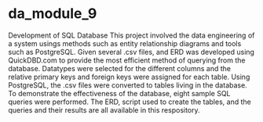 # da_module_9
Development of SQL Database
This project involved the data engineering of a system usings methods such as entity relationship diagrams and tools such as PostgreSQL. Given several .csv files, and ERD was developed using QuickDBD.com to provide the most efficient method of querying from the database. Datatypes were selected for the different columns and the relative primary keys and foreign keys were assigned for each table. Using PostgreSQL, the .csv files were converted to tables living in the database. To demonstrate the effectiveness of the database, eight sample SQL queries were performed. The ERD, script used to create the tables, and the queries and their results are all available in this respository. 
